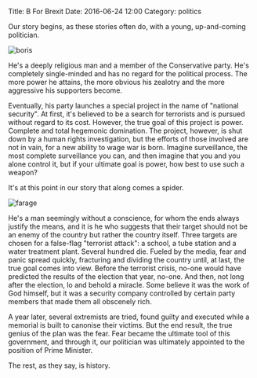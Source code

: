 Title: B For Brexit
Date: 2016-06-24 12:00
Category: politics

Our story begins, as these stories often do, with a young, up-and-coming politician.

![boris](http://i.imgur.com/9BgWR07.jpg)

He's a deeply religious man and a member of the Conservative party. He's completely single-minded and has no regard for the political process. The more power he attains, the more obvious his zealotry and the more aggressive his supporters become.

Eventually, his party launches a special project in the name of "national security". At first, it's believed to be a search for terrorists and is pursued without regard to its cost. However, the true goal of this project is power. Complete and total hegemonic domination.
The project, however, is shut down by a human rights investigation, but the efforts of those involved are not in vain, for a new ability to wage war is born. Imagine surveillance, the most complete surveillance you can, and then imagine that you and you alone control it, but if your ultimate goal is power, how best to use such a weapon?

It's at this point in our story that along comes a spider.

![farage](http://i.imgur.com/ehS88Kg.jpg)

He's a man seemingly without a conscience, for whom the ends always justify the means, and it is he who suggests that their target should not be an enemy of the country but rather the country itself. Three targets are chosen for a false-flag "terrorist attack": a school, a tube station and a water treatment plant. Several hundred die. Fueled by the media, fear and panic spread quickly, fracturing and dividing the country until, at last, the true goal comes into view. Before the terrorist crisis, no-one would have predicted the results of the election that year, no-one. And then, not long after the election, lo and behold a miracle. Some believe it was the work of God himself, but it was a security company controlled by certain party members that made them all obscenely rich.

A year later, several extremists are tried, found guilty and executed while a memorial is built to canonise their victims. But the end result, the true genius of the plan was the fear. Fear became the ultimate tool of this government, and through it, our politician was ultimately appointed to the position of Prime Minister.

The rest, as they say, is history.
